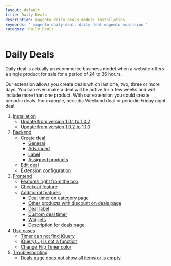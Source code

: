 ```yaml
---
layout: default
title: Daily Deals
description: magento daily deals module installation
keywords: " magento daily deal, daily deal magento extension "
category: Daily Deals
---
```


# Daily Deals

Daily deal is actually an ecommerce business model when a website
offers a single product for sale for a period of 24 to 36 hours.

Our extension allows you create deals which last one, two, three or more days.
You can even make a deal will be active for a few weeks and will include more
than one product. With our extension you could create periodic deals. For example,
periodic Weekend deal or periodic Friday night deal.

 1. [Installation](installation/)
     - [Update from version 1.0.1 to 1.0.2](installation/#update-from-version-101-to-102)
     - [Update from version 1.0.2 to 1.1.0](installation/#update-from-version-102-to-110)
 2. [Backend](backend/)
     - [Create deal](backend/create-deal/)
        * [General](backend/create-deal/#general-tab)
        * [Advanced](backend/create-deal/#advanced-tab)
        * [Label](backend/create-deal/#label-tab)
        * [Assigned products](backend/create-deal/#assigned-products-tab)
     - [Edit deal](backend/edit-deal/)
     - [Extension configuration](backend/extension-configuration/)
 3. [Frontend](frontend/)
     - [Features right from the box](frontend/features-right-from-the-box/)
     - [Checkout feature](frontend/checkout-feature/)
     - [Additional features](frontend/#)
        * [Deal timer on category page](frontend/additional-features/deal-timer-on-category-page/)
        * [Other products with discount on deals page](frontend/additional-features/other-products-with-discount/)
        * [Deal label](frontend/additional-features/deal-label/)
        * [Custom deal timer](frontend/additional-features/custom-deal-timer/)
        * [Widgets](frontend/additional-features/widgets/)
        * [Description for deals page](frontend/additional-features/description-for-deals-page/)
 4. [Use cases](use-cases/)
     - [Timer can not find jQuery](use-cases/#timer-can-not-find-jquery)
     - [jQuery(...) is not a function](use-cases/#jquery-is-not-a-function)
     - [Change Flip Timer color](/m1/extensions/countdowntimer/use-cases/#change-flip-timer-color)
 5. [Troubleshooting](troubleshooting)
     -  [Deals page does not show all items or is empty](troubleshooting/#deals-page-does-not-show-all-items-or-is-empty)
